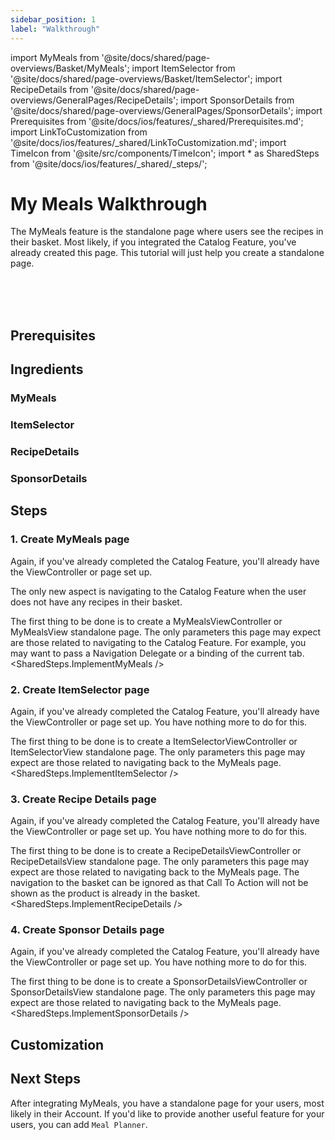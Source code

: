 ```yaml
---
sidebar_position: 1
label: "Walkthrough"
---
```


import MyMeals from '@site/docs/shared/page-overviews/Basket/MyMeals';
import ItemSelector from '@site/docs/shared/page-overviews/Basket/ItemSelector';
import RecipeDetails from '@site/docs/shared/page-overviews/GeneralPages/RecipeDetails';
import SponsorDetails from '@site/docs/shared/page-overviews/GeneralPages/SponsorDetails';
import Prerequisites from '@site/docs/ios/features/_shared/Prerequisites.md';
import LinkToCustomization from '@site/docs/ios/features/_shared/LinkToCustomization.md';
import TimeIcon from '@site/src/components/TimeIcon';
import * as SharedSteps from '@site/docs/ios/features/_shared/_steps/';

# My Meals Walkthrough

The MyMeals feature is the standalone page where users see the recipes in their basket.
Most likely, if you integrated the Catalog Feature, you've already created this page.
This tutorial will just help you create a standalone page.

<TimeIcon titleText="Time to read:" timeText="5 minutes" /><br />
<TimeIcon titleText="Time for base implementation:" timeText="1 hour" /><br />
<TimeIcon titleText="Time for full customization:" timeText="2 hours" /><br />

## Prerequisites
<Prerequisites />

## Ingredients

### MyMeals
<MyMeals platform="ios"/>

### ItemSelector
<ItemSelector platform="ios"/>

### RecipeDetails
<RecipeDetails platform="ios"/>

### SponsorDetails
<SponsorDetails platform="ios"/>

## Steps

### 1. Create MyMeals page
Again, if you've already completed the Catalog Feature, you'll already have the ViewController or page set up.

The only new aspect is navigating to the Catalog Feature when the user does not have any recipes in their basket.

The first thing to be done is to create a MyMealsViewController or MyMealsView standalone page.
The only parameters this page may expect are those related to navigating to the Catalog Feature.
For example, you may want to pass a Navigation Delegate or a binding of the current tab.
<SharedSteps.ImplementMyMeals />

### 2. Create ItemSelector page
Again, if you've already completed the Catalog Feature, you'll already have the ViewController or page set up.
You have nothing more to do for this.

The first thing to be done is to create a ItemSelectorViewController or ItemSelectorView standalone page.
The only parameters this page may expect are those related to navigating back to the MyMeals page.
<SharedSteps.ImplementItemSelector />

### 3. Create Recipe Details page
Again, if you've already completed the Catalog Feature, you'll already have the ViewController or page set up.
You have nothing more to do for this.

The first thing to be done is to create a RecipeDetailsViewController or RecipeDetailsView standalone page.
The only parameters this page may expect are those related to navigating back to the MyMeals page.
The navigation to the basket can be ignored as that Call To Action will not be shown as the product is already in the basket.
<SharedSteps.ImplementRecipeDetails />

### 4. Create Sponsor Details page
Again, if you've already completed the Catalog Feature, you'll already have the ViewController or page set up.
You have nothing more to do for this.

The first thing to be done is to create a SponsorDetailsViewController or SponsorDetailsView standalone page.
The only parameters this page may expect are those related to navigating back to the MyMeals page.
<SharedSteps.ImplementSponsorDetails />

## Customization
<LinkToCustomization />

## Next Steps

After integrating MyMeals, you have a standalone page for your users, most likely in their Account.
If you'd like to provide another useful feature for your users, you can add `Meal Planner`.
